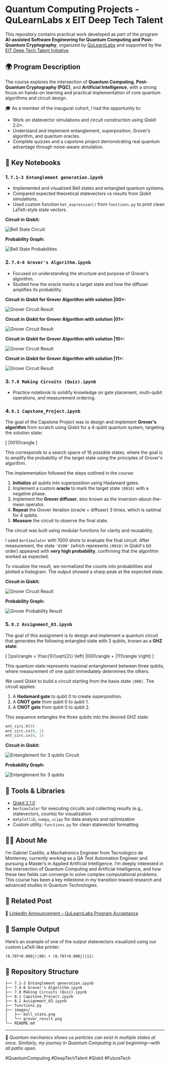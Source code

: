 
# Quantum Computing Projects - QuLearnLabs x EIT Deep Tech Talent

This repository contains practical work developed as part of the program **AI-assisted Software Engineering for Quantum Computing and Post-Quantum Cryptography**, organized by [QuLearnLabs](https://www.qulearnlabs.com/) and supported by the [EIT Deep Tech Talent Initiative](https://eit.europa.eu/our-activities/eit-deep-tech-talent-initiative).

## 🌍 Program Description

The course explores the intersection of **Quantum Computing**, **Post-Quantum Cryptography (PQC)**, and **Artificial Intelligence**, with a strong focus on hands-on learning and practical implementation of core quantum algorithms and circuit design.

🎓 As a member of the inaugural cohort, I had the opportunity to:
- Work on statevector simulations and circuit construction using Qiskit 2.0+.
- Understand and implement entanglement, superposition, Grover’s algorithm, and quantum oracles.
- Complete quizzes and a capstone project demonstrating real quantum advantage through noise-aware simulation.

## 🧠 Key Notebooks

### 1. `7.1-3 Entanglement generation.ipynb`
- Implemented and visualized Bell states and entangled quantum systems.
- Compared expected theoretical statevectors vs results from Qiskit simulations.
- Used custom function `ket_expression()` from `functions.py` to print clean LaTeX-style state vectors.

**Circuit in Qiskit:**

![Bell State Circuit](images/bell_state_entanglement_2_qubits_circuit.png)

**Probability Graph:**

![Bell State Probabilities](images/bell_state_entanglement_2_qubits_probabilities.png)

### 2. `7.4-6 Grover's Algorithm.ipynb`
- Focused on understanding the structure and purpose of Grover’s algorithm.
- Studied how the oracle marks a target state and how the diffuser amplifies its probability.

**Circuit in Qiskit for Grover Algorithm with solution |00>:**

![Grover Circuit Result](images/grover_algorithm_for_2_qubits_result_00.png)

**Circuit in Qiskit for Grover Algorithm with solution |01>:**

![Grover Circuit Result](images/grover_algorithm_for_2_qubits_result_01.png)

**Circuit in Qiskit for Grover Algorithm with solution |10>:**

![Grover Circuit Result](images/grover_algorithm_for_2_qubits_result_10.png)

**Circuit in Qiskit for Grover Algorithm with solution |11>:**

![Grover Circuit Result](images/grover_algorithm_for_2_qubits_result_11.png)

### 3. `7.8 Making Circuits (Quiz).ipynb`
- Practice notebook to solidify knowledge on gate placement, multi-qubit operations, and measurement ordering.

### 4. `8.1 Capstone_Project.ipynb`
The goal of the Capstone Project was to design and implement **Grover's algorithm** from scratch using Qiskit for a 4-qubit quantum system, targeting the solution state:

\[
|0010\rangle
\]

This corresponds to a search space of 16 possible states, where the goal is to amplify the probability of the target state using the principles of Grover's algorithm.

The implementation followed the steps outlined in the course:

1. **Initialize** all qubits into superposition using Hadamard gates.
2. Implement a custom **oracle** to mark the target state `|0010⟩` with a negative phase.
3. Implement the **Grover diffuser**, also known as the inversion-about-the-mean operator.
4. **Repeat** the Grover iteration (oracle + diffuser) 3 times, which is optimal for 4 qubits.
5. **Measure** the circuit to observe the final state.

The circuit was built using modular functions for clarity and reusability.

I used `AerSimulator` with 1000 shots to evaluate the final circuit. After measurement, the state `'0100'` (which represents `|0010⟩` in Qiskit's bit order) appeared with **very high probability**, confirming that the algorithm worked as expected.

To visualize the result, we normalized the counts into probabilities and plotted a histogram. The output showed a sharp peak at the expected state.

**Circuit in Qiskit:**

![Grover Circuit Result](images/grover_algorithm_for_4_qubits.png)

**Probability Graph:**

![Grover Probability Result](images/grover_algorithm_for_4_qubits_probability_result.png)

### 5. `8.2 Assignment_03.ipynb`
The goal of this assignment is to design and implement a quantum circuit that generates the following entangled state with 3 qubits, known as a **GHZ state**:

\[
|\psi\rangle = \frac{1}{\sqrt{2}} \left( |000\rangle + |111\rangle \right)
\]

This quantum state represents maximal entanglement between three qubits, where measurement of one qubit immediately determines the others.

We used Qiskit to build a circuit starting from the basis state `|000⟩`. The circuit applies:

1. A **Hadamard gate** to qubit 0 to create superposition.
2. A **CNOT gate** from qubit 0 to qubit 1.
3. A **CNOT gate** from qubit 0 to qubit 2.

This sequence entangles the three qubits into the desired GHZ state:

```python
ent_circ.h(0)
ent_circ.cx(0, 1)
ent_circ.cx(0, 2)
```
**Circuit in Qiskit:**

![Entanglement for 3 qubits Circuit](images/entanglement_3_qubits_circuit.png)

**Probability Graph:**

![Entanglement for 3 qubits](images/entanglement_3_qubits_probabilities.png)

## 🧮 Tools & Libraries
- [Qiskit 2.1.0](https://qiskit.org/)
- `AerSimulator` for executing circuits and collecting results (e.g., statevectors, counts) for visualization
- `matplotlib`, `numpy`, `scipy` for data analysis and optimization
- Custom utility: `functions.py` for clean statevector formatting

## 👨‍🔬 About Me

I’m Gabriel Castillo, a Mechatronics Engineer from Tecnológico de Monterrey, currently working as a QA Test Automation Engineer and pursuing a Master’s in Applied Artificial Intelligence. I’m deeply interested in the intersection of Quantum Computing and Artificial Intelligence, and how these two fields can converge to solve complex computational problems. This course has been a key milestone in my transition toward research and advanced studies in Quantum Technologies.

## 🔗 Related Post

🧵 [LinkedIn Announcement – QuLearnLabs Program Acceptance](https://www.linkedin.com/in/jgabriel-castillog/recent-activity/all/)

## 🧠 Sample Output

Here’s an example of one of the output statevectors visualized using our custom LaTeX-like printer:

```
(0.707+0.000j)|00⟩ + (0.707+0.000j)|11⟩
```

## 📁 Repository Structure

```
├── 7.1-3 Entanglement generation.ipynb
├── 7.4-6 Grover's Algorithm.ipynb
├── 7.8 Making Circuits (Quiz).ipynb
├── 8.1 Capstone_Project.ipynb
├── 8.2 Assignment_03.ipynb
├── functions.py
├── images/
│   ├── bell_state.png
│   └── grover_result.png
└── README.md
```

---

🧪 *Quantum mechanics shows us particles can exist in multiple states at once. Similarly, my journey in Quantum Computing is just beginning—with all paths open.*

#QuantumComputing #DeepTechTalent #Qiskit #FutureTech
